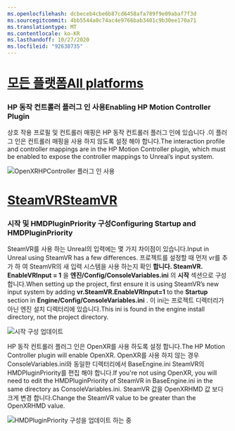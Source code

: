 ```yaml
---
ms.openlocfilehash: dcbeceb4cbe6b87cd6458afa789f9e09abaf7f3d
ms.sourcegitcommit: 4bb5544a0c74ac4e9766bab3401c9b30ee170a71
ms.translationtype: MT
ms.contentlocale: ko-KR
ms.lasthandoff: 10/27/2020
ms.locfileid: "92638735"
---
```

# <a name="all-platforms"></a>[<span data-ttu-id="fd2b5-101">모든 플랫폼</span><span class="sxs-lookup"><span data-stu-id="fd2b5-101">All platforms</span></span>](#tab/all)

### <a name="enabling-hp-motion-controller-plugin"></a><span data-ttu-id="fd2b5-102">HP 동작 컨트롤러 플러그 인 사용</span><span class="sxs-lookup"><span data-stu-id="fd2b5-102">Enabling HP Motion Controller Plugin</span></span> 

<span data-ttu-id="fd2b5-103">상호 작용 프로필 및 컨트롤러 매핑은 HP 동작 컨트롤러 플러그 인에 있습니다 .이 플러그 인은 컨트롤러 매핑을 사용 하지 않도록 설정 해야 합니다.</span><span class="sxs-lookup"><span data-stu-id="fd2b5-103">The interaction profile and controller mappings are in the HP Motion Controller plugin, which must be enabled to expose the controller mappings to Unreal’s input system.</span></span>

![OpenXRHPController 플러그 인 사용](../images/reverb-g2-img-01.png)

# <a name="steamvr"></a>[<span data-ttu-id="fd2b5-105">SteamVR</span><span class="sxs-lookup"><span data-stu-id="fd2b5-105">SteamVR</span></span>](#tab/steamvr)

### <a name="configuring-startup-and-hmdpluginpriority"></a><span data-ttu-id="fd2b5-106">시작 및 HMDPluginPriority 구성</span><span class="sxs-lookup"><span data-stu-id="fd2b5-106">Configuring Startup and HMDPluginPriority</span></span>

<span data-ttu-id="fd2b5-107">SteamVR를 사용 하는 Unreal의 입력에는 몇 가지 차이점이 있습니다.</span><span class="sxs-lookup"><span data-stu-id="fd2b5-107">Input in Unreal using SteamVR has a few differences.</span></span>  <span data-ttu-id="fd2b5-108">프로젝트를 설정할 때 먼저 vr를 추가 하 여 SteamVR의 새 입력 시스템을 사용 하는지 확인 **합니다. SteamVR. EnableVRInput = 1** 을 **엔진/Config/ConsoleVariables.ini** 의 **시작** 섹션으로 구성 합니다.</span><span class="sxs-lookup"><span data-stu-id="fd2b5-108">When setting up the project, first ensure it is using SteamVR’s new input system by adding **vr.SteamVR.EnableVRInput=1** to the **Startup** section in **Engine/Config/ConsoleVariables.ini** .</span></span>  <span data-ttu-id="fd2b5-109">이 ini는 프로젝트 디렉터리가 아닌 엔진 설치 디렉터리에 있습니다.</span><span class="sxs-lookup"><span data-stu-id="fd2b5-109">This ini is found in the engine install directory, not the project directory.</span></span>

![시작 구성 업데이트](../images/reverb-g2-img-07.png)

<span data-ttu-id="fd2b5-111">HP 동작 컨트롤러 플러그 인은 OpenXR를 사용 하도록 설정 합니다.</span><span class="sxs-lookup"><span data-stu-id="fd2b5-111">The HP Motion Controller plugin will enable OpenXR.</span></span>  <span data-ttu-id="fd2b5-112">OpenXR를 사용 하지 않는 경우 ConsoleVariables.ini와 동일한 디렉터리에서 BaseEngine.ini SteamVR의 HMDPluginPriority를 편집 해야 합니다.</span><span class="sxs-lookup"><span data-stu-id="fd2b5-112">If you're not using OpenXR, you will need to edit the HMDPluginPriority of SteamVR in BaseEngine.ini in the same directory as ConsoleVariables.ini.</span></span>  <span data-ttu-id="fd2b5-113">SteamVR 값을 OpenXRHMD 값 보다 크게 변경 합니다.</span><span class="sxs-lookup"><span data-stu-id="fd2b5-113">Change the SteamVR value to be greater than the OpenXRHMD value.</span></span>

![HMDPluginPriority 구성을 업데이트 하는 중](../images/reverb-g2-img-08.png)


